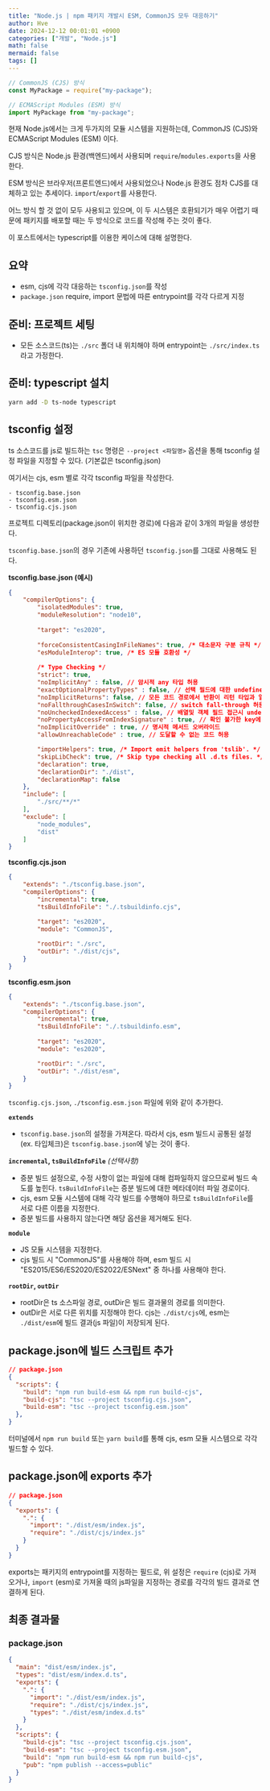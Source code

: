 ```yaml
---
title: "Node.js | npm 패키지 개발시 ESM, CommonJS 모두 대응하기"
author: Hve
date: 2024-12-12 00:01:01 +0900
categories: ["개발", "Node.js"]
math: false
mermaid: false
tags: []
---
```


```js
// CommonJS (CJS) 방식
const MyPackage = require("my-package");

// ECMAScript Modules (ESM) 방식
import MyPackage from "my-package";
```

현재 Node.js에서는 크게 두가지의 모듈 시스템을 지원하는데, CommonJS (CJS)와 ECMAScript Modules (ESM) 이다.

CJS 방식은 Node.js 환경(백엔드)에서 사용되며 `require`/`modules.exports`을 사용한다.

ESM 방식은 브라우저(프론트엔드)에서 사용되었으나 Node.js 환경도 점차 CJS를 대체하고 있는 추세이다. `import`/`export`를 사용한다.

어느 방식 할 것 없이 모두 사용되고 있으며, 이 두 시스템은 호환되기가 매우 어렵기 때문에 패키지를 배포할 때는 두 방식으로 코드를 작성해 주는 것이 좋다.

이 포스트에서는 typescript를 이용한 케이스에 대해 설명한다.

## 요약

- esm, cjs에 각각 대응하는 `tsconfig.json`를 작성
- `package.json` require, import 문법에 따른 entrypoint를 각각 다르게 지정

## 준비: 프로젝트 세팅

- 모든 소스코드(ts)는 `./src` 폴더 내 위치해야 하며 entrypoint는 `./src/index.ts`라고 가정한다.

## 준비: typescript 설치

```bash
yarn add -D ts-node typescript
```

## tsconfig 설정

ts 소스코드를 js로 빌드하는 `tsc` 명령은 `--project <파일명>` 옵션을 통해 tsconfig 설정 파일을 지정할 수 있다. (기본값은 tsconfig.json)

여기서는 cjs, esm 별로 각각 tsconfig 파일을 작성한다.

```
- tsconfig.base.json
- tsconfig.esm.json
- tsconfig.cjs.json
```

프로젝트 디렉토리(package.json이 위치한 경로)에 다음과 같이 3개의 파일을 생성한다.

`tsconfig.base.json`의 경우 기존에 사용하던 `tsconfig.json`를 그대로 사용해도 된다.

**tsconfig.base.json (예시)**
```json
{
    "compilerOptions": {
        "isolatedModules": true,
        "moduleResolution": "node10",
        
        "target": "es2020",
        
        "forceConsistentCasingInFileNames": true, /* 대소문자 구분 규칙 */
        "esModuleInterop": true, /* ES 모듈 호환성 */
        
        /* Type Checking */
        "strict": true,
        "noImplicitAny" : false, // 암시적 any 타입 허용
        "exactOptionalPropertyTypes" : false, // 선택 필드에 대한 undefined 금지
        "noImplicitReturns": false, // 모든 코드 경로에서 반환이 리턴 타입과 일치하는지 확인
        "noFallthroughCasesInSwitch": false, // switch fall-through 허용
        "noUncheckedIndexedAccess" : false, // 배열및 객체 필드 접근시 undefined 체크 없음
        "noPropertyAccessFromIndexSignature" : true, // 확인 불가한 key에 대한 dot 연산자 사용 금지
        "noImplicitOverride" : true, // 명시적 메서드 오버라이드
        "allowUnreachableCode" : true, // 도달할 수 없는 코드 허용

        "importHelpers": true, /* Import emit helpers from 'tslib'. */
        "skipLibCheck": true, /* Skip type checking all .d.ts files. */
        "declaration": true,
        "declarationDir": "./dist",
        "declarationMap": false
    },
    "include": [
        "./src/**/*"
    ],
    "exclude": [
        "node_modules",
        "dist"
    ]
}
```

**tsconfig.cjs.json**
```json
{
    "extends": "./tsconfig.base.json",
    "compilerOptions": {
        "incremental": true,
        "tsBuildInfoFile": "./.tsbuildinfo.cjs",

        "target": "es2020",
        "module": "CommonJS",
        
        "rootDir": "./src",
        "outDir": "./dist/cjs",
    }
}
```

**tsconfig.esm.json**
```json
{
    "extends": "./tsconfig.base.json",
    "compilerOptions": {
        "incremental": true,
        "tsBuildInfoFile": "./.tsbuildinfo.esm",
        
        "target": "es2020",
        "module": "es2020",

        "rootDir": "./src",
        "outDir": "./dist/esm",
    }
}
```

`tsconfig.cjs.json`, `./tsconfig.esm.json` 파일에 위와 같이 추가한다.

**`extends`**
- `tsconfig.base.json`의 설정을 가져온다. 따라서 cjs, esm 빌드시 공통된 설정(ex. 타입체크)은 `tsconfig.base.json`에 넣는 것이 좋다.

**`incremental`, `tsBuildInfoFile`** *(선택사항)*
- 증분 빌드 설정으로, 수정 사항이 없는 파일에 대해 컴파일하지 않으므로써 빌드 속도를 높힌다. `tsBuildInfoFile`는 증분 빌드에 대한 메타데이터 파일 경로이다.
- cjs, esm 모듈 시스템에 대해 각각 빌드를 수행해야 하므로 `tsBuildInfoFile`를 서로 다른 이름을 지정한다.
- 증분 빌드를 사용하지 않는다면 해당 옵션을 제거해도 된다.

**`module`**
- JS 모듈 시스템을 지정한다.
- cjs 빌드 시 "CommonJS"를 사용해야 하며, esm 빌드 시 "ES2015/ES6/ES2020/ES2022/ESNext" 중 하나를 사용해야 한다.


**`rootDir`, `outDir`**
- rootDir은 ts 소스파일 경로, outDir은 빌드 결과물의 경로를 의미한다.
- outDir은 서로 다른 위치를 지정해야 한다. cjs는 `./dist/cjs`에, esm는 `./dist/esm`에 빌드 결과(js 파일)이 저장되게 된다.

## package.json에 빌드 스크립트 추가

```json
// package.json
{
  "scripts": {
    "build": "npm run build-esm && npm run build-cjs",
    "build-cjs": "tsc --project tsconfig.cjs.json",
    "build-esm": "tsc --project tsconfig.esm.json"
  },
}
```

터미널에서 `npm run build` 또는 `yarn build`를 통해 cjs, esm 모듈 시스템으로 각각 빌드할 수 있다.

## package.json에 exports 추가

```json
// package.json
{
  "exports": {
    ".": {
      "import": "./dist/esm/index.js",
      "require": "./dist/cjs/index.js"
    }
  }
}
```

exports는 패키지의 entrypoint를 지정하는 필드로, 위 설정은 `require` (cjs)로 가져오거나, `import` (esm)로 가져올 때의 js파일을 지정하는 경로를 각각의 빌드 결과로 연결하게 된다.

## 최종 결과물

### package.json

```json
{
  "main": "dist/esm/index.js",
  "types": "dist/esm/index.d.ts",
  "exports": {
    ".": {
      "import": "./dist/esm/index.js",
      "require": "./dist/cjs/index.js",
      "types": "./dist/esm/index.d.ts"
    }
  },
  "scripts": {
    "build-cjs": "tsc --project tsconfig.cjs.json",
    "build-esm": "tsc --project tsconfig.esm.json",
    "build": "npm run build-esm && npm run build-cjs",
    "pub": "npm publish --access=public"
  }
}
```